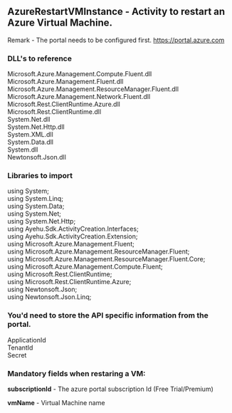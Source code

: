 ## AzureRestartVMInstance - Activity to restart an Azure Virtual Machine.

Remark - The portal needs to be configured first. https://portal.azure.com

### DLL's to reference
Microsoft.Azure.Management.Compute.Fluent.dll<br>
Microsoft.Azure.Management.Fluent.dll<br>
Microsoft.Azure.Management.ResourceManager.Fluent.dll<br>
Microsoft.Azure.Management.Network.Fluent.dll<br>
Microsoft.Rest.ClientRuntime.Azure.dll<br>
Microsoft.Rest.ClientRuntime.dll<br>
System.Net.dll<br>
System.Net.Http.dll<br>
System.XML.dll<br>
System.Data.dll<br>
System.dll<br>
Newtonsoft.Json.dll

### Libraries to import
using System;<br>
using System.Linq;<br>
using System.Data;<br>
using System.Net;<br>
using System.Net.Http;<br>
using Ayehu.Sdk.ActivityCreation.Interfaces;<br>
using Ayehu.Sdk.ActivityCreation.Extension;<br>
using Microsoft.Azure.Management.Fluent;<br>
using Microsoft.Azure.Management.ResourceManager.Fluent;<br>
using Microsoft.Azure.Management.ResourceManager.Fluent.Core;<br>
using Microsoft.Azure.Management.Compute.Fluent;<br>
using Microsoft.Rest.ClientRuntime;<br>
using Microsoft.Rest.ClientRuntime.Azure;<br>
using Newtonsoft.Json;<br>
using Newtonsoft.Json.Linq;


### You'd need to store the API specific information from the portal.

ApplicationId<br>
TenantId<br>
Secret

### Mandatory fields when restaring a VM:

**subscriptionId**		- The azure portal subscription Id (Free Trial/Premium)

**vmName**				- Virtual Machine name
